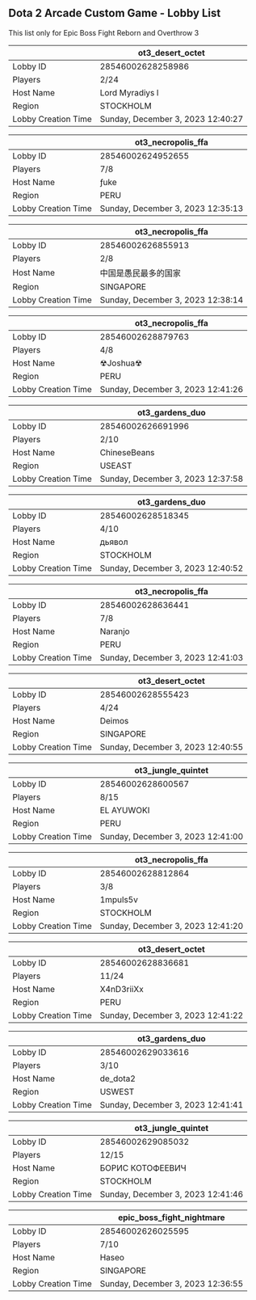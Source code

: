 ## Dota 2 Arcade Custom Game - Lobby List

This list only for Epic Boss Fight Reborn and Overthrow 3

|  | ot3_desert_octet |
| ------ | ------ |
| Lobby ID | 28546002628258986 |
| Players | 2/24 |
| Host Name | Lord Myradiys l |
| Region | STOCKHOLM |
| Lobby Creation Time | Sunday, December 3, 2023 12:40:27 |


|  | ot3_necropolis_ffa |
| ------ | ------ |
| Lobby ID | 28546002624952655 |
| Players | 7/8 |
| Host Name | ƒuke |
| Region | PERU |
| Lobby Creation Time | Sunday, December 3, 2023 12:35:13 |


|  | ot3_necropolis_ffa |
| ------ | ------ |
| Lobby ID | 28546002626855913 |
| Players | 2/8 |
| Host Name | 中国是愚民最多的国家 |
| Region | SINGAPORE |
| Lobby Creation Time | Sunday, December 3, 2023 12:38:14 |


|  | ot3_necropolis_ffa |
| ------ | ------ |
| Lobby ID | 28546002628879763 |
| Players | 4/8 |
| Host Name | ☢Joshua☢ |
| Region | PERU |
| Lobby Creation Time | Sunday, December 3, 2023 12:41:26 |


|  | ot3_gardens_duo |
| ------ | ------ |
| Lobby ID | 28546002626691996 |
| Players | 2/10 |
| Host Name | ChineseBeans |
| Region | USEAST |
| Lobby Creation Time | Sunday, December 3, 2023 12:37:58 |


|  | ot3_gardens_duo |
| ------ | ------ |
| Lobby ID | 28546002628518345 |
| Players | 4/10 |
| Host Name | дьявол |
| Region | STOCKHOLM |
| Lobby Creation Time | Sunday, December 3, 2023 12:40:52 |


|  | ot3_necropolis_ffa |
| ------ | ------ |
| Lobby ID | 28546002628636441 |
| Players | 7/8 |
| Host Name | Naranjo |
| Region | PERU |
| Lobby Creation Time | Sunday, December 3, 2023 12:41:03 |


|  | ot3_desert_octet |
| ------ | ------ |
| Lobby ID | 28546002628555423 |
| Players | 4/24 |
| Host Name | Deimos |
| Region | SINGAPORE |
| Lobby Creation Time | Sunday, December 3, 2023 12:40:55 |


|  | ot3_jungle_quintet |
| ------ | ------ |
| Lobby ID | 28546002628600567 |
| Players | 8/15 |
| Host Name | EL AYUWOKI |
| Region | PERU |
| Lobby Creation Time | Sunday, December 3, 2023 12:41:00 |


|  | ot3_necropolis_ffa |
| ------ | ------ |
| Lobby ID | 28546002628812864 |
| Players | 3/8 |
| Host Name | 1mpuls5v |
| Region | STOCKHOLM |
| Lobby Creation Time | Sunday, December 3, 2023 12:41:20 |


|  | ot3_desert_octet |
| ------ | ------ |
| Lobby ID | 28546002628836681 |
| Players | 11/24 |
| Host Name | X4nD3riiXx |
| Region | PERU |
| Lobby Creation Time | Sunday, December 3, 2023 12:41:22 |


|  | ot3_gardens_duo |
| ------ | ------ |
| Lobby ID | 28546002629033616 |
| Players | 3/10 |
| Host Name | de_dota2 |
| Region | USWEST |
| Lobby Creation Time | Sunday, December 3, 2023 12:41:41 |


|  | ot3_jungle_quintet |
| ------ | ------ |
| Lobby ID | 28546002629085032 |
| Players | 12/15 |
| Host Name | БОРИС КОТОФЕЕВИЧ |
| Region | STOCKHOLM |
| Lobby Creation Time | Sunday, December 3, 2023 12:41:46 |


|  | epic_boss_fight_nightmare |
| ------ | ------ |
| Lobby ID | 28546002626025595 |
| Players | 7/10 |
| Host Name | Haseo |
| Region | SINGAPORE |
| Lobby Creation Time | Sunday, December 3, 2023 12:36:55 |


